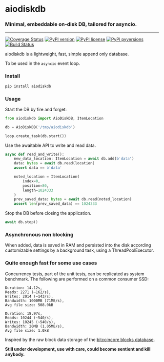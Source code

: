 # aiodiskdb

### Minimal, embeddable on-disk DB, tailored for asyncio.

---
[![Coverage Status](https://coveralls.io/repos/github/mempoolco/aiodiskdb/badge.svg?branch=main)](https://coveralls.io/github/mempoolco/aiodiskdb?branch=main)
[![PyPI version](https://badge.fury.io/py/aiodiskdb.svg)](https://badge.fury.io/py/aiodiskdb)
[![PyPI license](https://img.shields.io/pypi/l/aiodiskdb.svg)](https://pypi.python.org/pypi/aiodiskdb/)
[![PyPI pyversions](https://img.shields.io/pypi/pyversions/aiodiskdb.svg)](https://pypi.python.org/pypi/aiodiskdb/)
[![Build Status](https://travis-ci.com/mempoolco/aiodiskdb.svg?branch=master)](https://travis-ci.com/mempoolco/aiodiskdb)

aiodiskdb is a lightweight, fast, simple append only database.

To be used in the `asyncio` event loop.

### Install

```bash
pip install aiodiskdb
```

### Usage

Start the DB by fire and forget:
```python
from aiodiskdb import AioDiskDB, ItemLocation

db = AioDiskDB('/tmp/aiodiskdb')

loop.create_task(db.start())

```

Use the awaitable API to write and read data.

```python
async def read_and_write():
    new_data_location: ItemLocation = await db.add(b'data')
    data: bytes = await db.read(location)
    assert data == b'data'

    noted_location = ItemLocation(
        index=0,
        position=80,
        length=1024333
    )
    prev_saved_data: bytes = await db.read(noted_location)
    assert len(prev_saved_data) == 1024333
```

Stop the DB before closing the application.
```python
await db.stop()
```

### Asynchronous non blocking

When added, data is saved in RAM and persisted into the disk according customizable settings by a background task, using a ThreadPoolExecutor. 

### Quite enough fast for some use cases

Concurrency tests, part of the unit tests, can be replicated as system benchmark.
The following are performed on a common consumer SSD:
```
Duration: 14.12s,
Reads: 2271 (~162/s),
Writes: 2014 (~143/s),
Bandwidth: 1000MB (71MB/s),
Avg file size: 508.0kB
```

```
Duration: 18.97s,
Reads: 10244 (~540/s),
Writes: 10245 (~540/s),
Bandwidth: 20MB (1.05MB/s),
Avg file size: 1.0kB
```


Inspired by the raw block data storage of the [bitcoincore blocks database](https://en.bitcoin.it/wiki/Bitcoin_Core_0.11_(ch_2):_Data_Storage).

**Still under development, use with care, could become sentient and kill anybody.**